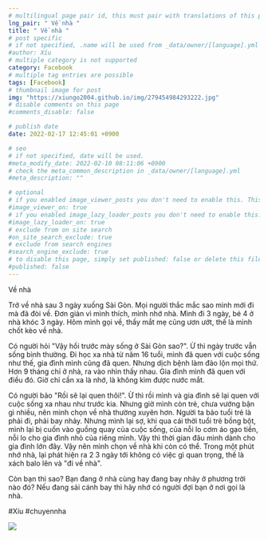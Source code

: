 ```yaml
---
# multilingual page pair id, this must pair with translations of this page. (This name must be unique)
lng_pair: " Về nhà "
title: " Về nhà "
# post specific
# if not specified, .name will be used from _data/owner/[language].yml
#author: Xíu
# multiple category is not supported
category: Facebook
# multiple tag entries are possible
tags: [Facebook]
# thumbnail image for post
img: "https://xiungo2004.github.io/img/279454984293222.jpg"
# disable comments on this page
#comments_disable: false

# publish date
date: 2022-02-17 12:45:01 +0900

# seo
# if not specified, date will be used.
#meta_modify_date: 2022-02-10 08:11:06 +0900
# check the meta_common_description in _data/owner/[language].yml
#meta_description: ""

# optional
# if you enabled image_viewer_posts you don't need to enable this. This is only if image_viewer_posts = false
#image_viewer_on: true
# if you enabled image_lazy_loader_posts you don't need to enable this. This is only if image_lazy_loader_posts = false
#image_lazy_loader_on: true
# exclude from on site search
#on_site_search_exclude: true
# exclude from search engines
#search_engine_exclude: true
# to disable this page, simply set published: false or delete this file
#published: false
---
```


<!-- outline-start -->

Về nhà

Trở về nhà sau 3 ngày xuống Sài Gòn. Mọi người thắc mắc sao mình mới đi mà đã đòi về. Đơn giản vì mình thích, mình nhớ nhà. Mình đi 3 ngày, bé 4 ở nhà khóc 3 ngày. Hôm mình gọi về, thấy mắt mẹ cũng ươn ướt, thế là mình chốt kèo về nhà.

Có người hỏi "Vậy hồi trước mày sống ở Sài Gòn sao?". Ừ thì ngày trước vẫn sống bình thường. Đi học xa nhà từ năm 16 tuổi, mình đã quen với cuộc sống như thế, gia đình mình cũng đã quen. Nhưng dịch bệnh làm đảo lộn mọi thứ. Hơn 9 tháng chỉ ở nhà, ra vào nhìn thấy nhau. Gia đình mình đã quen với điều đó. Giờ chỉ cần xa là nhớ, là không kìm được nước mắt.

Có người bảo "Rồi sẽ lại quen thôi!". Ừ thì rồi mình và gia đình sẽ lại quen với cuộc sống xa nhau như trước kia. Nhưng giờ mình còn trẻ, chưa vướng bận gì nhiều, nên mình chọn về nhà thường xuyên hơn. Người ta bảo tuổi trẻ là phải đi, phải bay nhảy. Nhưng mình lại sợ, khi qua cái thời tuổi trẻ bồng bột, mình lại bị cuốn vào guồng quay của cuộc sống, của nỗi lo cơm áo gạo tiền, nỗi lo cho gia đình nhỏ của riêng mình. Vậy thì thời gian đâu mình dành cho gia đình lớn đây. Vậy nên mình chọn về nhà khi còn có thể. Trong một phút nhớ nhà, lại phát hiện ra 2 3 ngày tới không có việc gì quan trọng, thế là xách balo lên và "đi về nhà".

Còn bạn thì sao? Bạn đang ở nhà cùng hay đang bay nhảy ở phương trời nào đó? Nếu đang sải cánh bay thì hãy nhớ có người đợi bạn ở nơi gọi là nhà.

#Xíu
#chuyennha

<!-- outline-end -->

<img src= "https://xiungo2004.github.io/img/279454984293222.jpg">